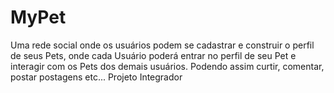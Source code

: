 # MyPet
Uma rede social onde os usuários podem se cadastrar e construir o perfil de seus Pets, onde cada Usuário poderá entrar no perfil de seu Pet e interagir com os Pets dos demais usuários. Podendo assim curtir, comentar, postar postagens etc...
Projeto Integrador
